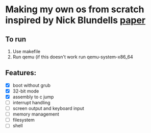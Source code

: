 # Making my own os from scratch inspired by Nick Blundells [paper](https://www.cs.bham.ac.uk/~exr/lectures/opsys/10_11/lectures/os-dev.pdf)

## To run
  1. Use makefile
  2. Run qemu <bin file> (if this doesn't work run qemu-system-x86_64 <bin file>

## Features:
  - [x] boot without grub
  - [x] 32-bit mode
  - [x] assembly to c jump
  - [ ] interrupt handling
  - [ ] screen output and keyboard input
  - [ ] memory management
  - [ ] filesystem
  - [ ] shell

